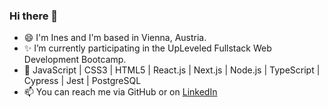 ### Hi there 👋

- 😄 I'm Ines and I'm based in Vienna, Austria.
- ✨ I’m currently participating in the UpLeveled Fullstack Web Development Bootcamp.
- 🌱 JavaScript | CSS3 | HTML5 | React.js | Next.js | Node.js | TypeScript | Cypress | Jest | PostgreSQL
- 📫 You can reach me via GitHub or on [LinkedIn](https://www.linkedin.com/in/inespart/)
